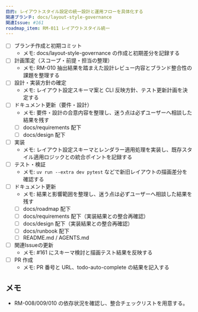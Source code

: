 ```yaml
---
目的: レイアウトスタイル設定の統一設計と運用フローを具体化する
関連ブランチ: docs/layout-style-governance
関連Issue: #161
roadmap_item: RM-011 レイアウトスタイル統一
---
```

- [ ] ブランチ作成と初期コミット
  - メモ: docs/layout-style-governance の作成と初期差分を記録する
- [ ] 計画策定（スコープ・前提・担当の整理）
  - メモ: RM-010 抽出結果を踏まえた設計レビュー内容とブランド整合性の課題を整理する
- [ ] 設計・実装方針の確定
  - メモ: レイアウト設定スキーマ案と CLI 反映方針、テスト更新計画を決定する
- [ ] ドキュメント更新（要件・設計）
  - メモ: 要件・設計の合意内容を整理し、迷う点は必ずユーザーへ相談した結果を残す
  - [ ] docs/requirements 配下
  - [ ] docs/design 配下
- [ ] 実装
  - メモ: レイアウト設定スキーマとレンダラー適用処理を実装し、既存スタイル適用ロジックとの統合ポイントを記録する
- [ ] テスト・検証
  - メモ: `uv run --extra dev pytest` などで新旧レイアウトの描画差分を確認する
- [ ] ドキュメント更新
  - メモ: 結果と影響範囲を整理し、迷う点は必ずユーザーへ相談した結果を残す
  - [ ] docs/roadmap 配下
  - [ ] docs/requirements 配下（実装結果との整合再確認）
  - [ ] docs/design 配下（実装結果との整合再確認）
  - [ ] docs/runbook 配下
  - [ ] README.md / AGENTS.md
- [ ] 関連Issueの更新
  - メモ: #161 にスキーマ検討と描画テスト結果を反映する
- [ ] PR 作成
  - メモ: PR 番号と URL、todo-auto-complete の結果を記入する

## メモ
- RM-008/009/010 の依存状況を確認し、整合チェックリストを用意する。
